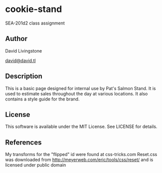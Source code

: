 # cookie-stand
SEA-201d2 class assignment

## Author
David Livingstone

david@david.tl

## Description
This is a basic page designed for internal use by Pat's Salmon Stand. It is used to estimate sales throughout the day at various locations. It also contains a style guide for the brand.

## License
This software is available under the MIT License. See LICENSE for details.

## References
My transforms for the "flipped" id were found at css-tricks.com
Reset.css was downloaded from http://meyerweb.com/eric/tools/css/reset/ and is licensed under public domain
